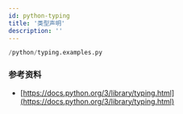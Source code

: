 ```yaml
---
id: python-typing
title: '类型声明'
description: ''
---
```


```py reference
/python/typing.examples.py
```

### 参考资料

-   [https://docs.python.org/3/library/typing.html](https://docs.python.org/3/library/typing.html)
